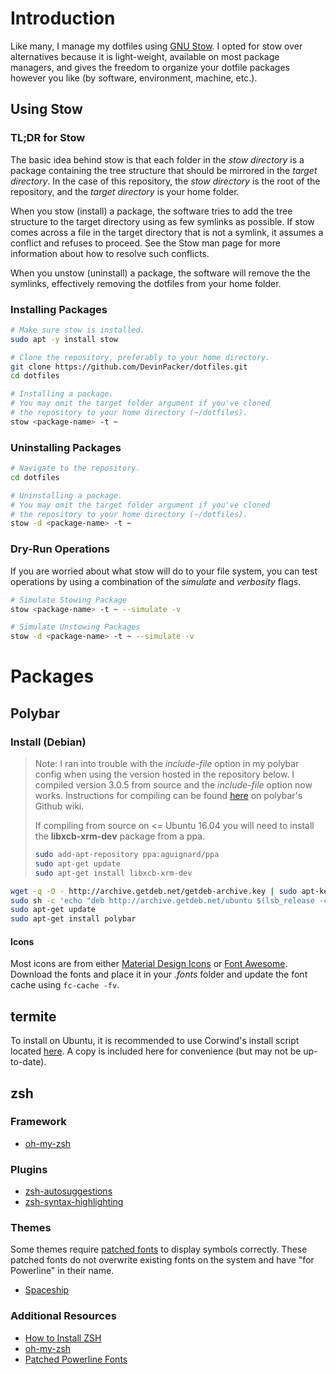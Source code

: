 # Introduction

Like many, I manage my dotfiles using [GNU Stow](https://www.gnu.org/software/stow/). I opted for stow over alternatives because it is light-weight, available on most package managers, and gives the freedom to organize your dotfile packages however you like (by software, environment, machine, etc.).

## Using Stow

### TL;DR for Stow

The basic idea behind stow is that each folder in the _stow directory_ is a package containing the tree structure that should be mirrored in the _target directory_. In the case of this repository, the _stow directory_ is the root of the repository, and the _target directory_ is your home folder.

When you stow (install) a package, the software tries to add the tree structure to the target directory using as few symlinks as possible. If stow comes across a file in the target directory that is not a symlink, it assumes a conflict and refuses to proceed. See the Stow man page for more information about how to resolve such conflicts.

When you unstow (uninstall) a package, the software will remove the the symlinks, effectively removing the dotfiles from your home folder.

### Installing Packages

```sh
# Make sure stow is installed.
sudo apt -y install stow

# Clone the repository, preferably to your home directory.
git clone https://github.com/DevinPacker/dotfiles.git
cd dotfiles

# Installing a package.
# You may omit the target folder argument if you've cloned
# the repository to your home directory (~/dotfiles).
stow <package-name> -t ~
```

### Uninstalling Packages

```sh
# Navigate to the repository.
cd dotfiles

# Uninstalling a package.
# You may omit the target folder argument if you've cloned
# the repository to your home directory (~/dotfiles).
stow -d <package-name> -t ~
```

### Dry-Run Operations

If you are worried about what stow will do to your file system, you can test operations by using a combination of the _simulate_ and _verbosity_ flags.

```sh
# Simulate Stowing Package
stow <package-name> -t ~ --simulate -v

# Simulate Unstowing Packages
stow -d <package-name> -t ~ --simulate -v
```

# Packages

## Polybar

### Install (Debian)

> Note: I ran into trouble with the _include-file_ option in my polybar config when using the version hosted in the repository below. I compiled version 3.0.5 from source and the _include-file_ option now works. Instructions for compiling can be found [here](https://github.com/jaagr/polybar/wiki/Compiling) on polybar's Github wiki.
>
> If compiling from source on <= Ubuntu 16.04 you will need to install the __libxcb-xrm-dev__ package from a ppa.
>
> ```sh
> sudo add-apt-repository ppa:aguignard/ppa
> sudo apt-get update
> sudo apt-get install libxcb-xrm-dev
> ```

```sh
wget -q -O - http://archive.getdeb.net/getdeb-archive.key | sudo apt-key add -
sudo sh -c 'echo "deb http://archive.getdeb.net/ubuntu $(lsb_release -cs)-getdeb apps" >> /etc/apt/sources.list.d/getdeb.list'
sudo apt-get update
sudo apt-get install polybar
```

#### Icons

Most icons are from either [Material Design Icons](https://materialdesignicons.com/) or [Font Awesome](http://fontawesome.io/). Download the fonts and place it in your _.fonts_ folder and update the font cache using `fc-cache -fv`.

## termite

To install on Ubuntu, it is recommended to use Corwind's install script located [here](https://github.com/Corwind/termite-install/blob/master/termite-install.sh). A copy is included here for convenience (but may not be up-to-date).

## zsh

### Framework

* [oh-my-zsh](https://github.com/robbyrussell/oh-my-zsh)

### Plugins

* [zsh-autosuggestions](https://github.com/zsh-users/zsh-autosuggestions)
* [zsh-syntax-highlighting](https://github.com/zsh-users/zsh-syntax-highlighting)

### Themes

Some themes require [patched fonts](https://github.com/powerline/fonts) to display symbols correctly. These patched fonts do not overwrite existing fonts on the system and have "for Powerline" in their name.

* [Spaceship](https://github.com/denysdovhan/spaceship-zsh-theme)

### Additional Resources

* [How to Install ZSH](https://github.com/robbyrussell/oh-my-zsh/wiki/Installing-ZSH)
* [oh-my-zsh](https://github.com/robbyrussell/oh-my-zsh)
* [Patched Powerline Fonts](https://github.com/powerline/fonts)
